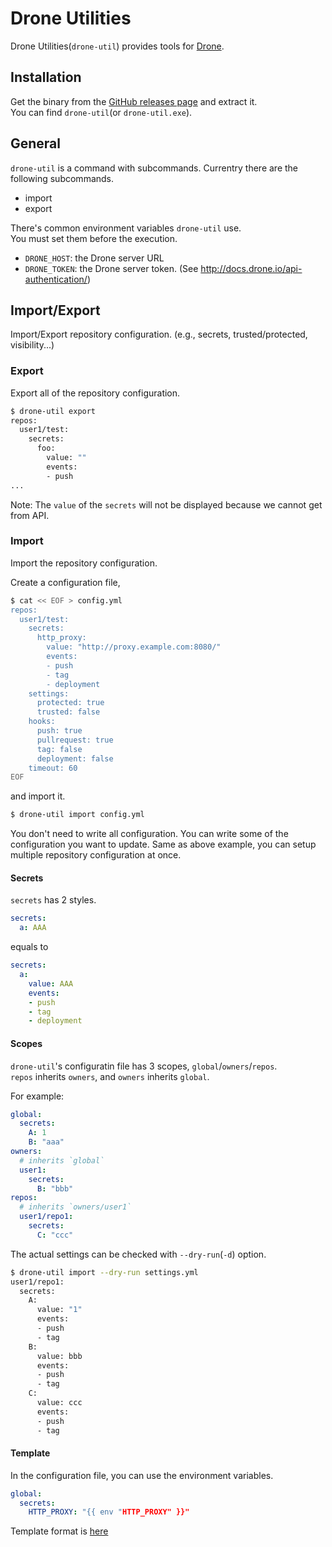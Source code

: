 # Drone Utilities

Drone Utilities(`drone-util`) provides tools for [Drone](https://drone.io/). 

## Installation

Get the binary from the [GitHub releases page](https://github.com/uphy/drone-util/releases) and extract it.  
You can find `drone-util`(or `drone-util.exe`).

## General

`drone-util` is a command with subcommands.
Currentry there are the following subcommands.

* import
* export

There's common environment variables `drone-util` use.  
You must set them before the execution.

* `DRONE_HOST`: the Drone server URL
* `DRONE_TOKEN`: the Drone server token. (See http://docs.drone.io/api-authentication/)

## Import/Export

Import/Export repository configuration. (e.g., secrets, trusted/protected, visibility...)  

### Export

Export all of the repository configuration.

```bash
$ drone-util export
repos:
  user1/test:
    secrets:
      foo:
        value: ""
        events:
        - push
...
```

Note: The `value` of the `secrets` will not be displayed because we cannot get from API.

### Import

Import the repository configuration.

Create a configuration file,

```bash
$ cat << EOF > config.yml
repos:
  user1/test:
    secrets:
      http_proxy:
        value: "http://proxy.example.com:8080/"
        events:
        - push
        - tag
        - deployment
    settings:
      protected: true
      trusted: false
    hooks:
      push: true
      pullrequest: true
      tag: false
      deployment: false
    timeout: 60
EOF
```

and import it.

```bash
$ drone-util import config.yml
```

You don't need to write all configuration.  You can write some of the configuration you want to update.
Same as above example, you can setup multiple repository configuration at once.

#### Secrets

`secrets` has 2 styles.

```yaml
secrets:
  a: AAA
```

equals to

```yaml
secrets:
  a:
    value: AAA
    events:
    - push
    - tag
    - deployment     
```

#### Scopes

`drone-util`'s configuratin file has 3 scopes, `global`/`owners`/`repos`.  
`repos` inherits `owners`, and `owners` inherits `global`.

For example:

```yaml
global:
  secrets:
    A: 1
    B: "aaa"
owners:
  # inherits `global`
  user1:
    secrets:
      B: "bbb"
repos:
  # inherits `owners/user1`
  user1/repo1:
    secrets:
      C: "ccc"
```

The actual settings can be checked with `--dry-run`(`-d`) option.

```bash
$ drone-util import --dry-run settings.yml
user1/repo1:
  secrets:
    A:
      value: "1"
      events:
      - push
      - tag
    B:
      value: bbb
      events:
      - push
      - tag
    C:
      value: ccc
      events:
      - push
      - tag
```

#### Template

In the configuration file, you can use the environment variables.

```yaml
global:
  secrets:
    HTTP_PROXY: "{{ env "HTTP_PROXY" }}"
```

Template format is [here](https://golang.org/pkg/text/template/)

